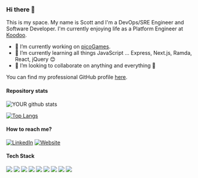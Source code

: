 ### Hi there 👋
This is my space. My name is Scott and I'm a DevOps/SRE Engineer and Software Developer. I'm currently enjoying life as a Platform Engineer at [Koodoo](https://koodoo.io/).

- 🔭 I’m currently working on [picoGames](https://github.com/adamsuk/picoGames).
- 🌱 I’m currently learning all things JavaScript ... Express, Next.js, Ramda, React, jQuery 😊
- 👯 I’m looking to collaborate on anything and everything 🤷

You can find my professional GitHub profile [here](https://github.com/sra405).

#### Repository stats
![YOUR github stats](https://github-readme-stats.vercel.app/api?username=adamsuk&count_private=true&show_icons=true)

[![Top Langs](https://github-readme-stats.vercel.app/api/top-langs/?username=adamsuk&layout=compact&count_private=true)](https://github.com/anuraghazra/github-readme-stats)

#### How to reach me?
[![LinkedIn](https://img.shields.io/badge/-LINKEDIN-0077B5?style=for-the-badge&logo=linkedin&logoColor=white)](https://www.linkedin.com/in/scott-adams-a3b070192)
[![Website](https://img.shields.io/badge/-WEBSITE-0077B5?style=for-the-badge&logo=jekyll&logoColor=white)](http://www.sradams.co.uk)

<!--
**adamsuk/adamsuk** is a ✨ _special_ ✨ repository because its `README.md` (this file) appears on your GitHub profile.

Here are some ideas to get you started:

- 🤔 I’m looking for help with ...
- 💬 Ask me about ...
- 📫 How to reach me: ...
- 😄 Pronouns: ...
- ⚡ Fun fact: ...

Ideas

Some interesting projects I've been working:
-->

#### Tech Stack

<img src="https://img.shields.io/badge/python%20-%2314354C.svg?&style=for-the-badge&logo=python&logoColor=white"/>&nbsp;<img src="https://img.shields.io/badge/javascript%20-%2314354C.svg?&style=for-the-badge&logo=javascript&logoColor=white"/>
<img src="https://img.shields.io/badge/kubernetes%20-%23326ce5.svg?&style=for-the-badge&logo=kubernetes&logoColor=white"/>&nbsp;<img src="https://img.shields.io/badge/docker%20-%230db7ed.svg?&style=for-the-badge&logo=docker&logoColor=white"/>&nbsp;<img src="https://img.shields.io/badge/helm%20-%2314354C.svg?&style=for-the-badge&logo=helm&logoColor=white"/>
<img src="https://img.shields.io/badge/terraform%20-%2314354C.svg?&style=for-the-badge&logo=terraform&logoColor=white"/>
<img src="https://img.shields.io/badge/circleci%20-%2314354C.svg?&style=for-the-badge&logo=circleci&logoColor=white"/>&nbsp;<img src="https://img.shields.io/badge/gitlab%20-%2314354C.svg?&style=for-the-badge&logo=gitlab&logoColor=white"/>
<img src="https://img.shields.io/badge/Google%20Cloud%20-%234285F4.svg?&style=for-the-badge&logo=google-cloud&logoColor=white"/>
